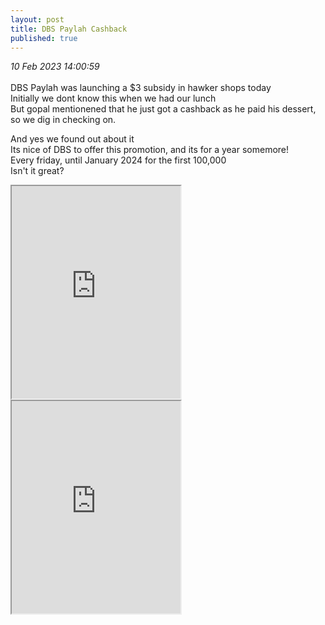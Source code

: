 ```yaml
---
layout: post
title: DBS Paylah Cashback
published: true
---
```

_10 Feb 2023 14:00:59_
<br>
<br>
DBS Paylah was launching a $3 subsidy in hawker shops today
<br>
Initially we dont know this when we had our lunch
<br>
But gopal mentionened that he just got a cashback as he paid his dessert,
<br>
so we dig in checking on.
<br>
<!--more-->
And yes we found out about it
<br>
Its nice of DBS to offer this promotion, and its for a year somemore!
<br>
Every friday, until January 2024 for the first 100,000
<br>
Isn't it great?
<br>
<iframe src="https://drive.google.com/file/d/1htr6gM75YUwb8UnX0xH1AuVd8pHtU591/preview" width="270" height="340" allow="autoplay"></iframe>
<iframe src="https://drive.google.com/file/d/1ws_DJ424SSfGz1DmFs3zES0rK1A0BEFH/preview" width="270" height="340" allow="autoplay"></iframe>
